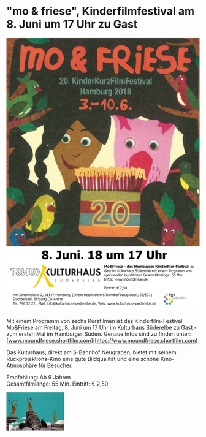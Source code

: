 # "mo & friese", Kinderfilmfestival am 8. Juni um 17 Uhr zu Gast

![](/img/Mofriese_0.jpg)

Mit einem Programm von sechs Kurzfilmen ist das Kinderfilm-Festival Mo&Friese am Freitag, 
8. Juni um 17 Uhr im Kulturhaus Süderelbe zu Gast - zum ersten Mal im Hamburger Süden. 
Genaue Infos sind zu finden unter: [www.moundfriese.shortfilm.com](https://www.moundfriese.shortfilm.com) 
 
Das Kulturhaus, direkt am S-Bahnhof Neugraben, bietet mit seinem Rückprojektions-Kino eine
gute Bildqualität und eine schöne Kino-Atmosphäre für Besucher.

Empfehlung: Ab 9 Jahren  
Gesamtfilmlänge: 55 Min. 
Eintritt: € 2,50  

![](/img/Mofriese_1.jpg)


